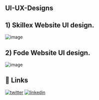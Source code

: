 ## UI-UX-Designs
##

## 1) Skillex Website UI design.
![image](https://github.com/Pranav7651/UI-UX-Designs/assets/93943990/f29c7456-c9cf-4138-99a4-9b5381b0a180)

## 2) Fode Website UI design.
![image](https://github.com/Pranav7651/UI-UX-Designs/assets/93943990/cc521cd7-f3c9-495a-8824-c9e187ac688e)

## 🔗 Links
[![twitter](https://img.shields.io/badge/twitter-1DA1F2?style=for-the-badge&logo=twitter&logoColor=white)](https://twitter.com/Pranav45266236)
[![linkedin](https://img.shields.io/badge/linkedin-0A66C2?style=for-the-badge&logo=linkedin&logoColor=white)](https://www.linkedin.com/in/pranav-0a7954226/)
